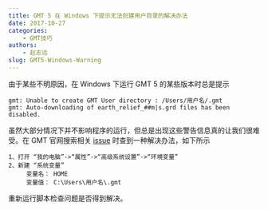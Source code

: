 ```yaml
---
title: GMT 5 在 Windows 下提示无法创建用户目录的解决办法
date: 2017-10-27
categories:
    - GMT技巧
authors:
    - 赵志远
slug: GMT5-Windows-Warning
---
```


由于某些不明原因，在 Windows 下运行 GMT 5 的某些版本时总是提示

```
gmt: Unable to create GMT User directory : /Users/用户名/.gmt
gmt: Auto-downloading of earth_relief_##m|s.grd files has been disabled.
```

虽然大部分情况下并不影响程序的运行，但总是出现这些警告信息真的让我们很难受。在 GMT 官网搜索相关 [issue](http://gmt.soest.hawaii.edu/issues/1098) 时查到一种解决办法，如下所示

```
1、打开 “我的电脑”->“属性”->“高级系统设置”->“环境变量”
2、新建 “系统变量”
     变量名： HOME
     变量值： C:\Users\用户名\.gmt
```

重新运行脚本检查问题是否得到解决。
